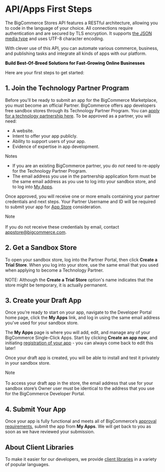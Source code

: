 # <span class="jumptarget"> API/Apps First Steps </span>

The BigCommerce Stores API features a RESTful architecture, allowing you to code in the language of your choice. All connections require authentication and are secured by TLS encryption. It supports [the JSON media type](#media-types) and uses UTF-8 character encoding.

With clever use of this API, you can automate various commerce, business, and publishing tasks and integrate all kinds of apps with our platform.

<span class="fake-h2" style="color:black;font-weight:bold"> Build Best-Of-Breed Solutions for Fast-Growing Online Businesses </span>

Here are your first steps to get started:

## <span class="jumptarget"> 1. Join the Technology Partner Program </span>

Before you'll be ready to submit an app for the BigCommerce Marketplace, you must become an official Partner. BigCommerce offers app developers free sandbox stores through its Technology Partner Program. You can <a href="https://www.bigcommerce.com/partners/signup" target="_blank">apply for a technology partnership here</a>. To be approved as a partner, you will need:

* A website.
* Intent to offer your app publicly.
* Ability to support users of your app.
* Evidence of expertise in app development.

<aside class="notice">
<span class="aside-notice-hd">Notes</span><br>
  <ul>
	<li>If you are an existing BigCommerce partner, you do <em>not</em> need to re-apply for the Technology Partner Program.</li>
	<li>The email address you use in the partnership application form must be the same email address as you use to log into your sandbox store, and to log into <a href="//devtools.bigcommerce.com" target="_blank">My&#160;Apps</a>.</li>
  </ul>
</aside>

Once approved, you will receive one or more emails containing your partner credentials and next steps. Your Partner Username and ID will be required to submit your app for <a href="https://developer.bigcommerce.com/" target="_blank">App Store</a> consideration.

<aside class="notice">
<span class="aside-notice-hd">Note</span>
<br><br>
 If you do not receive these credentials by email, contact <a href="mailto:appstore@bigcommerce.com">appstore@bigcommerce.com</a>.
</aside>


## <span class="jumptarget"> 2. Get a Sandbox Store </span>

To open your sandbox store, log into the Partner Portal, then click **Create a Trial Store**. When you log into your store, use the same email that you used when applying to become a Technology Partner.

NOTE: Although the **Create a Trial Store** option's name indicates that the store might be temporary, it is actually permanent.


## <span class="jumptarget">3. Create your Draft App </span>

Once you’re ready to start on your app, navigate to the Developer Portal home page, click the **My Apps** link, and log in using the same email address you've used for your sandbox store.

The **My Apps** page is where you will add, edit, and manage any of your BigCommerce Single-Click Apps. Start by clicking **Create an app now**, and initiating <a href="https://developer.bigcommerce.com/api/registration">registration of your app</a> - you can always come back to edit this later!

Once your draft app is created, you will be able to install and test it privately in your sandbox store.
 
<aside class="notice">
<span class="aside-notice-hd">Note</span>
	<br><br>
To access your draft app in the store, the email address that use for your sandbox store’s Owner user must be identical to the address that you use for the BigCommerce Developer Portal. </ul>
</aside>

## <span class="jumptarget"> 4. Submit Your App </span>

Once your app is fully functional and meets all of BigCommerce’s <a href="#app-store-approval-requirements">approval requirements</a>, submit the app from **My Apps**. We will get back to you as soon as we have reviewed your submission.

## <span class="jumptarget"> About Client Libraries </span>

To make it easier for our developers, we provide [client libraries](#client-libraries) in a variety of popular languages.